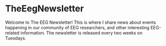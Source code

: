 # TheEegNewsletter
Welcome to The EEG Newsletter! This is where I share news about events happening in our community of EEG researchers, and other interesting EEG-related information. 
The newsletter is released every two weeks on Tuesdays.
